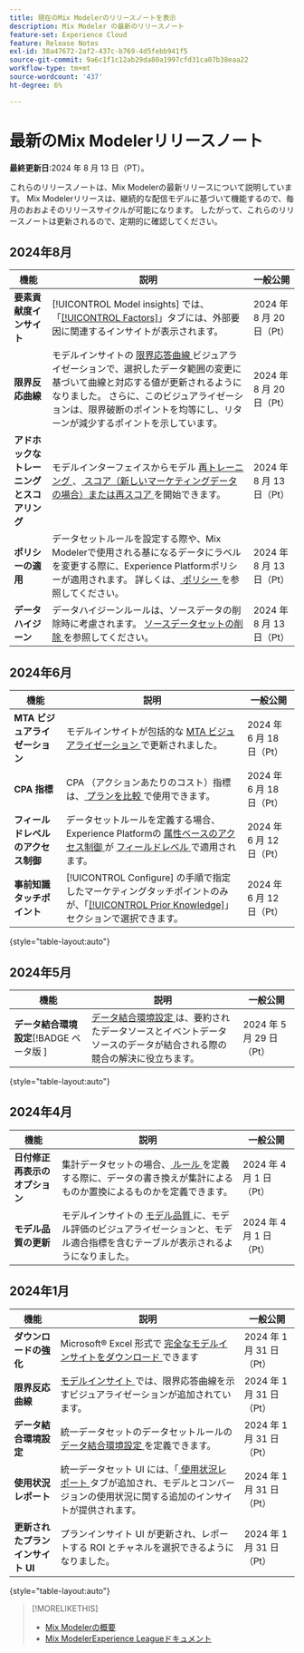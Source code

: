 ```yaml
---
title: 現在のMix Modelerのリリースノートを表示
description: Mix Modeler の最新のリリースノート
feature-set: Experience Cloud
feature: Release Notes
exl-id: 38a47672-2af2-437c-b769-4d5febb941f5
source-git-commit: 9a6c1f1c12ab29da80a1997cfd31ca07b38eaa22
workflow-type: tm+mt
source-wordcount: '437'
ht-degree: 6%

---
```


# 最新のMix Modelerリリースノート

**最終更新日**:2024 年 8 月 13 日（PT）。

これらのリリースノートは、Mix Modelerの最新リリースについて説明しています。 Mix Modelerリリースは、継続的な配信モデルに基づいて機能するので、毎月のおおよそのリリースサイクルが可能になります。 したがって、これらのリリースノートは更新されるので、定期的に確認してください。

## 2024年8月

| 機能 | 説明 | 一般公開 |
|---|---|---|
| **要素貢献度インサイト** | [!UICONTROL Model insights] では、「[[!UICONTROL Factors]](/help/models/insights.md#factors)」タブには、外部要因に関連するインサイトが表示されます。 | 2024 年 8 月 20 日（Pt） |
| **限界反応曲線** | モデルインサイトの [ 限界応答曲線 ](/help/models/insights.md#model-insights-1) ビジュアライゼーションで、選択したデータ範囲の変更に基づいて曲線と対応する値が更新されるようになりました。 さらに、このビジュアライゼーションは、限界破断のポイントを均等にし、リターンが減少するポイントを示しています。 | 2024 年 8 月 20 日（Pt） |
| **アドホックなトレーニングとスコアリング** | モデルインターフェイスからモデル [ 再トレーニング ](/help/models/overview.md#re-train)、[ スコア（新しいマーケティングデータの場合）または再スコア ](/help/models/overview.md#score-or-re-score) を開始できます。 | 2024 年 8 月 13 日（Pt） |
| **ポリシーの適用** | データセットルールを設定する際や、Mix Modelerで使用される基になるデータにラベルを変更する際に、Experience Platformポリシーが適用されます。 詳しくは、[ ポリシー ](../data-governance/policies.md) を参照してください。 | 2024 年 8 月 13 日（Pt） |
| **データハイジーン** | データハイジーンルールは、ソースデータの削除時に考慮されます。 [ ソースデータセットの削除 ](../harmonize-data/dataset-rules.md#delete-a-source-dataset) を参照してください。 | 2024 年 8 月 13 日（Pt） |

## 2024年6月

| 機能 | 説明 | 一般公開 |
|---|---|---|
| **MTA ビジュアライゼーション** | モデルインサイトが包括的な [MTA ビジュアライゼーション ](../models/insights.md#attribution) で更新されました。 | 2024 年 6 月 18 日（Pt） |
| **CPA 指標** | CPA （アクションあたりのコスト）指標は、[ プランを比較 ](../plans/compare.md) で使用できます。 | 2024 年 6 月 18 日（Pt） |
| **フィールドレベルのアクセス制御** | データセットルールを定義する場合、Experience Platformの [ 属性ベースのアクセス制御 ](https://experienceleague.adobe.com/en/docs/experience-platform/access-control/abac/overview) が [ フィールドレベル ](../harmonize-data/dataset-rules.md#field-level-access-control) で適用されます。 | 2024 年 6 月 12 日（Pt） |
| **事前知識タッチポイント** | [!UICONTROL Configure] の手順で指定したマーケティングタッチポイントのみが、「[[!UICONTROL Prior Knowledge]](../models/create.md)」セクションで選択できます。 | 2024 年 6 月 12 日（Pt） |

{style="table-layout:auto"}

## 2024年5月

| 機能 | 説明 | 一般公開 |
|---|---|---|
| **データ結合環境設定**[!BADGE  ベータ版 ] | [ データ結合環境設定 ](../harmonize-data/dataset-rules.md#data-merge-preferences) は、要約されたデータソースとイベントデータソースのデータが結合される際の競合の解決に役立ちます。 | 2024 年 5 月 29 日（Pt） |

{style="table-layout:auto"}




## 2024年4月

| 機能 | 説明 | 一般公開 |
|---|---|---|
| **日付修正再表示のオプション** | 集計データセットの場合、[ ルール ](../harmonize-data/dataset-rules.md) を定義する際に、データの書き換えが集計によるものか置換によるものかを定義できます。 | 2024 年 4 月 1 日（Pt） |
| **モデル品質の更新** | モデルインサイトの [ モデル品質 ](/help/models/insights.md) に、モデル評価のビジュアライゼーションと、モデル適合指標を含むテーブルが表示されるようになりました。 | 2024 年 4 月 1 日（Pt） |


## 2024年1月

| 機能 | 説明 | 一般公開 |
|---|---|---|
| **ダウンロードの強化** | Microsoft® Excel 形式で [ 完全なモデルインサイトをダウンロード ](../models/insights.md) できます | 2024 年 1 月 31 日（Pt） |
| **限界反応曲線** | [ モデルインサイト ](../models/insights.md) では、限界応答曲線を示すビジュアライゼーションが追加されています。 | 2024 年 1 月 31 日（Pt） |
| **データ結合環境設定** | 統一データセットのデータセットルールの [ データ結合環境設定 ](../harmonize-data/dataset-rules.md#data-merge-preferences) を定義できます。 | 2024 年 1 月 31 日（Pt） |
| **使用状況レポート** | 統一データセット UI には、「[ 使用状況レポート ](../harmonize-data/usage-report.md) タブが追加され、モデルとコンバージョンの使用状況に関する追加のインサイトが提供されます。 | 2024 年 1 月 31 日（Pt） |
| **更新されたプランインサイト UI** | プランインサイト UI が更新され、レポートする ROI とチャネルを選択できるようになりました。 | 2024 年 1 月 31 日（Pt） |

{style="table-layout:auto"}


>[!MORELIKETHIS]
>
>* [Mix Modelerの概要 ](https://business.adobe.com/products/experience-platform/planning-and-measurement.html)
>* [Mix ModelerExperience Leagueドキュメント ](https://experienceleague.adobe.com/ja/docs/mix-modeler)
